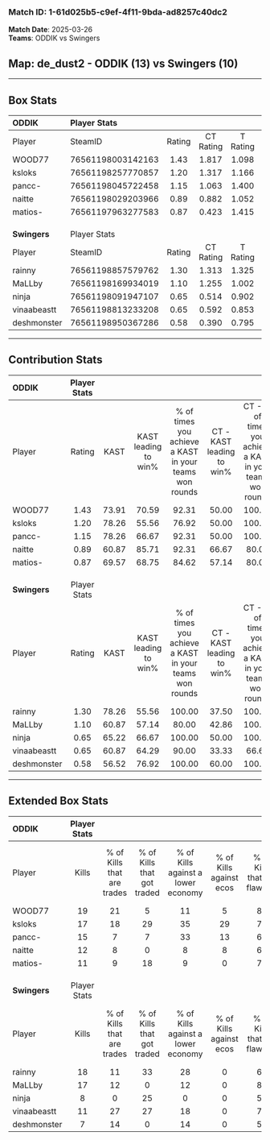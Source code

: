 ### Match ID: 1-61d025b5-c9ef-4f11-9bda-ad8257c40dc2  
**Match Date**: 2025-03-26  
**Teams**: ODDIK vs Swingers  

## **Map**: de_dust2 - ODDIK (13) vs Swingers (10)  
---  

## Box Stats  

| **ODDIK**    | Player Stats      |        |           |          |       |       |       |         |        |      |     |
| :- | :- | :-: | :-: | :-: | :-: | :-: | :-: | :-: | :-: | :-: | :-: |
| Player       | SteamID           | Rating | CT Rating | T Rating | KAST  |  ADR  | Kills | Assists | Deaths | K/D  | HS% |
| WOOD77       | 76561198003142163 |  1.43  |   1.817   |  1.098   | 73.91 | 106.4 |  19   |    6    |   11   | 1.73 | 21  |
| ksloks       | 76561198257770857 |  1.20  |   1.317   |  1.166   | 78.26 | 67.3  |  17   |    3    |   13   | 1.31 | 64  |
| pancc-       | 76561198045722458 |  1.15  |   1.063   |  1.400   | 78.26 | 65.7  |  15   |    6    |   12   | 1.25 | 66  |
| naitte       | 76561198029203966 |  0.89  |   0.882   |  1.052   | 60.87 | 62.6  |  12   |    8    |   13   | 0.92 | 75  |
| matios-      | 76561197963277583 |  0.87  |   0.423   |  1.415   | 69.57 | 48.6  |  11   |    3    |   12   | 0.92 | 54  |
|              |                   |        |           |          |       |       |       |         |        |      |     |
|              |                   |        |           |          |       |       |       |         |        |      |     |
|              |                   |        |           |          |       |       |       |         |        |      |     |
| **Swingers** | Player Stats      |        |           |          |       |       |       |         |        |      |     |
| Player       | SteamID           | Rating | CT Rating | T Rating | KAST  |  ADR  | Kills | Assists | Deaths | K/D  | HS% |
| rainny       | 76561198857579762 |  1.30  |   1.313   |  1.325   | 78.26 | 80.1  |  18   |    2    |   12   | 1.50 | 44  |
| MaLLby       | 76561198169934019 |  1.10  |   1.255   |  1.002   | 60.87 | 74.7  |  17   |    4    |   13   | 1.31 | 52  |
| ninja        | 76561198091947107 |  0.65  |   0.514   |  0.902   | 65.22 | 61.0  |   8   |    7    |   18   | 0.44 | 75  |
| vinaabeastt  | 76561198813233208 |  0.65  |   0.592   |  0.853   | 60.87 | 46.1  |  11   |    1    |   18   | 0.61 | 36  |
| deshmonster  | 76561198950367286 |  0.58  |   0.390   |  0.795   | 56.52 | 33.5  |   7   |    8    |   13   | 0.54 | 28  |
---  

## Contribution Stats  

| **ODDIK**    | Player Stats |       |                      |                                                        |                           |                                                             |                          |                                                            |
| :- | :-: | :-: | :-: | :-: | :-: | :-: | :-: | :-: |
| Player       |    Rating    | KAST  | KAST leading to win% | % of times you achieve a KAST in your teams won rounds | CT - KAST leading to win% | CT - % of times you achieve a KAST in your teams won rounds | T - KAST leading to win% | T - % of times you achieve a KAST in your teams won rounds |
| WOOD77       |     1.43     | 73.91 |        70.59         |                         92.31                          |           50.00           |                           100.00                            |          100.00          |                           87.50                            |
| ksloks       |     1.20     | 78.26 |        55.56         |                         76.92                          |           50.00           |                           100.00                            |          62.50           |                           62.50                            |
| pancc-       |     1.15     | 78.26 |        66.67         |                         92.31                          |           50.00           |                           100.00                            |          87.50           |                           87.50                            |
| naitte       |     0.89     | 60.87 |        85.71         |                         92.31                          |           66.67           |                            80.00                            |          100.00          |                           100.00                           |
| matios-      |     0.87     | 69.57 |        68.75         |                         84.62                          |           57.14           |                            80.00                            |          77.78           |                           87.50                            |
|              |              |       |                      |                                                        |                           |                                                             |                          |                                                            |
|              |              |       |                      |                                                        |                           |                                                             |                          |                                                            |
|              |              |       |                      |                                                        |                           |                                                             |                          |                                                            |
| **Swingers** | Player Stats |       |                      |                                                        |                           |                                                             |                          |                                                            |
| Player       |    Rating    | KAST  | KAST leading to win% | % of times you achieve a KAST in your teams won rounds | CT - KAST leading to win% | CT - % of times you achieve a KAST in your teams won rounds | T - KAST leading to win% | T - % of times you achieve a KAST in your teams won rounds |
| rainny       |     1.30     | 78.26 |        55.56         |                         100.00                         |           37.50           |                           100.00                            |          70.00           |                           100.00                           |
| MaLLby       |     1.10     | 60.87 |        57.14         |                         80.00                          |           42.86           |                           100.00                            |          71.43           |                           71.43                            |
| ninja        |     0.65     | 65.22 |        66.67         |                         100.00                         |           50.00           |                           100.00                            |          77.78           |                           100.00                           |
| vinaabeastt  |     0.65     | 60.87 |        64.29         |                         90.00                          |           33.33           |                            66.67                            |          87.50           |                           100.00                           |
| deshmonster  |     0.58     | 56.52 |        76.92         |                         100.00                         |           60.00           |                           100.00                            |          87.50           |                           100.00                           |
---  

## Extended Box Stats  

| **ODDIK**    | Player Stats |                            |                            |                                    |                         |                              |                                 |        |                             |                                     |                          |                               |                            |
| :- | :-: | :-: | :-: | :-: | :-: | :-: | :-: | :-: | :-: | :-: | :-: | :-: | :-: |
| Player       |    Kills     | % of Kills that are trades | % of Kills that got traded | % of Kills against a lower economy | % of Kills against ecos | % of Kills that are flawless | % of Kills that are close duels | Deaths | % of Deaths that get traded | % of Deaths against a lower economy | % of Deaths against ecos | % of Deaths that are flawless | % of Deaths that are close |
| WOOD77       |      19      |             21             |             5              |                 11                 |            5            |              89              |                0                |   11   |             18              |                 18                  |            9             |              55               |             18             |
| ksloks       |      17      |             18             |             29             |                 35                 |           29            |              76              |                6                |   13   |             15              |                 15                  |            8             |              62               |             0              |
| pancc-       |      15      |             7              |             7              |                 33                 |           13            |              60              |                0                |   12   |             25              |                  8                  |            0             |              75               |             8              |
| naitte       |      12      |             8              |             0              |                 8                  |            8            |              67              |                0                |   13   |             23              |                  8                  |            0             |              77               |             8              |
| matios-      |      11      |             9              |             18             |                 9                  |            0            |              73              |                9                |   12   |              8              |                 17                  |            8             |              67               |             0              |
|              |              |                            |                            |                                    |                         |                              |                                 |        |                             |                                     |                          |                               |                            |
|              |              |                            |                            |                                    |                         |                              |                                 |        |                             |                                     |                          |                               |                            |
|              |              |                            |                            |                                    |                         |                              |                                 |        |                             |                                     |                          |                               |                            |
| **Swingers** | Player Stats |                            |                            |                                    |                         |                              |                                 |        |                             |                                     |                          |                               |                            |
| Player       |    Kills     | % of Kills that are trades | % of Kills that got traded | % of Kills against a lower economy | % of Kills against ecos | % of Kills that are flawless | % of Kills that are close duels | Deaths | % of Deaths that get traded | % of Deaths against a lower economy | % of Deaths against ecos | % of Deaths that are flawless | % of Deaths that are close |
| rainny       |      18      |             11             |             33             |                 28                 |            0            |              61              |               11                |   12   |              8              |                 17                  |            0             |              58               |             8              |
| MaLLby       |      17      |             12             |             0              |                 12                 |            0            |              82              |                6                |   13   |              8              |                 23                  |            0             |              85               |             0              |
| ninja        |      8       |             0              |             25             |                 0                  |            0            |              50              |               13                |   18   |             17              |                 17                  |            0             |              72               |             6              |
| vinaabeastt  |      11      |             27             |             27             |                 18                 |            0            |              73              |                0                |   18   |             17              |                 17                  |            0             |              67               |             0              |
| deshmonster  |      7       |             14             |             0              |                 14                 |            0            |              57              |                0                |   13   |              8              |                  8                  |            0             |              92               |             0              |
